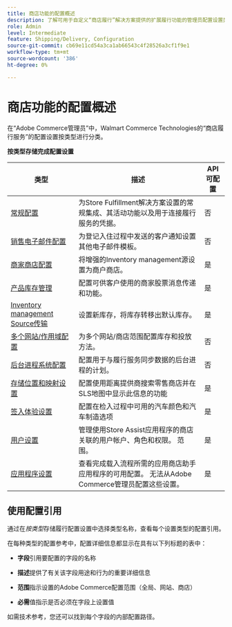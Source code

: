 ```yaml
---
title: 商店功能的配置概述
description: 了解可用于自定义“商店履行”解决方案提供的扩展履行功能的管理员配置设置类型，以及指向完成配置说明的链接。
role: Admin
level: Intermediate
feature: Shipping/Delivery, Configuration
source-git-commit: cb69e11cd54a3ca1ab66543c4f28526a3cf1f9e1
workflow-type: tm+mt
source-wordcount: '386'
ht-degree: 0%

---
```


# 商店功能的配置概述

在“Adobe Commerce管理员”中，Walmart Commerce Technologies的“商店履行服务”的配置设置按类型进行分类。

**按类型存储完成配置设置**

| **类型** | **描述** | **API可配置** |
|--------------------------------------------------------------------------|--------------------------------------------------------------------------------------------------------------------------------------------------------------------------|----------------------|
| [常规配置](enable-general.md) | 为Store Fulfillment解决方案设置的常规集成、其活动功能以及用于连接履行服务的凭据。 | 否 |
| [销售电子邮件配置](sales-emails.md) | 为登记入住过程中发送的客户通知设置其他电子邮件模板。 | 否 |
| [商家商店配置](merchant-store-configuration.md) | 将增强的Inventory management源设置为商户商店。 | 是 |
| [产品库存管理](product-stock.md) | 配置可供客户使用的商家股票消息传递和功能。 | 是 |
| [Inventory management Source传输](inventory-stock-transfer.md) | 设置新库存，将库存转移出默认库存。 | 是 |
| [多个网站/作用域配置](multi-site-and-scope-config.md) | 为多个网站/商店范围配置库存和投放方法。 | 否 |
| [后台进程系统配置](background-processes.md) | 配置用于与履行服务同步数据的后台进程的计划。 | 否 |
| [存储位置和映射设置](store-location-map-provider-setup.md) | 配置使用距离提供商搜索零售商店并在SLS地图中显示此信息的功能 | 是 |
| [签入体验设置](check-in-experience-setup.md) | 配置在检入过程中可用的汽车颜色和汽车制造选项 | 是 |
| [用户设置](user-setup.md) | 管理使用Store Assist应用程序的商店关联的用户帐户、角色和权限。 范围。 | 是 |
| [应用程序设置](app-setup.md) | 查看完成载入流程所需的应用商店助手应用程序的可用配置。 无法从Adobe Commerce管理员配置这些设置。 | 是 |

## 使用配置引用

通过在&#x200B;_按类型_&#x200B;存储履行配置设置中选择类型名称，查看每个设置类型的配置引用。

在每种类型的配置参考中，配置详细信息都显示在具有以下列标题的表中：

- **字段**&#x200B;引用要配置的字段的名称

- **描述**&#x200B;提供了有关该字段用途和行为的重要详细信息

- **范围**&#x200B;指示设置的Adobe Commerce配置范围（全局、网站、商店）

- **必需**&#x200B;值指示是否必须在字段上设置值

如需技术参考，您还可以找到每个字段的内部配置路径。
